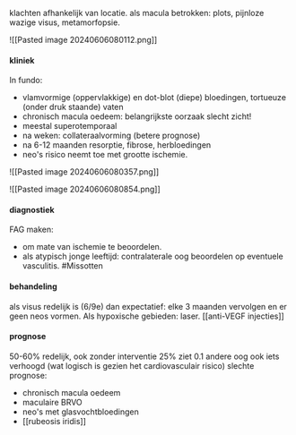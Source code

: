 klachten afhankelijk van locatie.
als macula betrokken: plots, pijnloze wazige visus, metamorfopsie.

![[Pasted image 20240606080112.png]]

#### kliniek
In fundo:
- vlamvormige (oppervlakkige) en dot-blot (diepe) bloedingen, tortueuze (onder druk staande) vaten
- chronisch macula oedeem: belangrijkste oorzaak slecht zicht!
- meestal superotemporaal
- na weken: collateraalvorming (betere prognose)
- na 6-12 maanden resorptie, fibrose, herbloedingen
- neo's risico neemt toe met grootte ischemie.

![[Pasted image 20240606080357.png]]



![[Pasted image 20240606080854.png]]

#### diagnostiek
FAG maken: 
- om mate van ischemie te beoordelen.
- als atypisch jonge leeftijd: contralaterale oog beoordelen op eventuele vasculitis. #Missotten 

#### behandeling
als visus redelijk is (6/9e) dan expectatief: elke 3 maanden vervolgen en er geen neos vormen. 
Als hypoxische gebieden: laser. 
[[anti-VEGF injecties]]

#### prognose
50-60% redelijk, ook zonder interventie
25% ziet 0.1
andere oog ook iets verhoogd (wat logisch is gezien het cardiovasculair risico)
slechte prognose:
- chronisch macula oedeem
- maculaire BRVO
- neo's met glasvochtbloedingen
- [[rubeosis iridis]]
